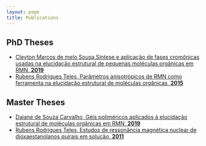 ```yaml
---
layout: page
title: Publications
---
```


## PhD Theses
* [Cleyton Marcos de melo Sousa,Síntese e aplicação de fases cromônicas usadas na elucidação estrutural de pequenas moléculas orgânicas em RMN, **2019**](https://repositorio.ufpe.br/handle/123456789/38156)
* [Rubens Rodrigues Teles, Parâmetros anisotrópicos de RMN como ferramenta na elucidação estrutural de moléculas orgânicas, **2015**](https://repositorio.ufpe.br/handle/123456789/19992)

## Master Theses

* [Daiane de Souza Carvalho, Géis poliméricos aplicados à elucidação estrutural de moléculas orgânicas em RMN, **2019**](https://repositorio.ufpe.br/handle/123456789/37064)
* [Rubens Rodrigues Teles, 	Estudos de ressonância magnética nuclear de dioxaestanolanos quirais em solução, **2011**](https://repositorio.ufpe.br/handle/123456789/8431)

